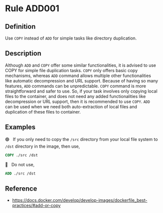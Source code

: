 # Rule ADD001

## Definition

Use `COPY` instead of `ADD` for simple tasks like directory duplication.


## Description

Although `ADD` and `COPY` offer some similar functionalities, it is advised to use COPY for simple file duplication tasks. 
`COPY` only offers basic copy mechanisms, whereas `ADD` command allows multiple other functionalities like automatic 
decompression and URL support. Because of having so many features, `ADD` commands can be unpredictable. 
`COPY` command is more straightforward and safer to use.
So, if your task involves only copying local files to the container, and does not need any added functionalities like 
decompression or URL support, then it is recommended to use `COPY`. `ADD` can be used when we need both auto-extraction of 
local files and duplication of these files to container.



## Examples


 &#x1F7E2; &nbsp; If you only need to copy the `/src` directory from your local file system to `/dst` directory in the image, then use,

```Dockerfile
COPY ./src /dst
```


 &#x1F534; &nbsp; Do not use,

```Dockerfile
ADD ./src /dst
```


## Reference

- https://docs.docker.com/develop/develop-images/dockerfile_best-practices/#add-or-copy
